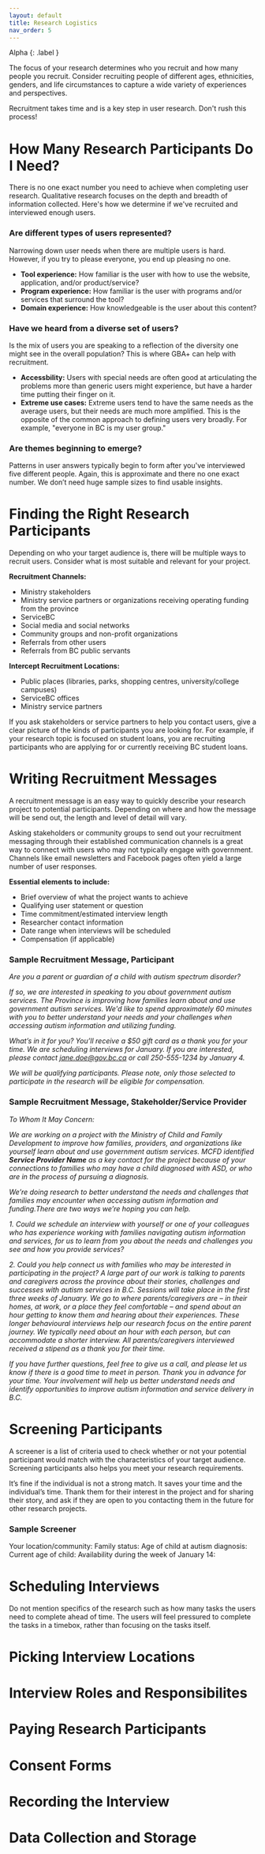```yaml
---
layout: default
title: Research Logistics
nav_order: 5
---
```


Alpha
{: .label }

The focus of your research determines who you recruit and how many people you recruit. Consider recruiting people of different ages, ethnicities, genders, and life circumstances to capture a wide variety of experiences and perspectives. 

Recruitment takes time and is a key step in user research. Don't rush this process!

# How Many Research Participants Do I Need?

There is no one exact number you need to achieve when completing user research. Qualitative research focuses on the depth and breadth of information collected. Here's how we determine if we've recruited and interviewed enough users.

### Are different types of users represented?

Narrowing down user needs when there are multiple users is hard. However, if you try to please everyone, you end up pleasing no one. 

- **Tool experience:** How familiar is the user with how to use the website, application, and/or product/service?
- **Program experience:** How familiar is the user with programs and/or services that surround the tool?
- **Domain experience:** How knowledgeable is the user about this content?

### Have we heard from a diverse set of users?

Is the mix of users you are speaking to a reflection of the diversity one might see in the overall population? This is where GBA+ can help with recruitment. 

- **Accessbility:** Users with special needs are often good at articulating the problems more than generic users might experience, but have a harder time putting their finger on it.
- **Extreme use cases:** Extreme users tend to have the same needs as the average users, but their needs are much more amplified. This is the opposite of the common approach to defining users very broadly. For example, "everyone in BC is my user group."

### Are themes beginning to emerge?

Patterns in user answers typically begin to form after you've interviewed five different people. Again, this is approximate and there no one exact number. We don’t need huge sample sizes to find usable insights.

# Finding the Right Research Participants

Depending on who your target audience is, there will be multiple ways to recruit users. Consider what is most suitable and relevant for your project. 

**Recruitment Channels:**
- Ministry stakeholders
- Ministry service partners or organizations receiving operating funding from the province
- ServiceBC
- Social media and social networks
- Community groups and non-profit organizations
- Referrals from other users
- Referrals from BC public servants

**Intercept Recruitment Locations:**
- Public places (libraries, parks, shopping centres, university/college campuses)
- ServiceBC offices
- Ministry service partners

If you ask stakeholders or service partners to help you contact users, give a clear picture of the kinds of participants you are looking for. For example, if your research topic is focused on student loans, you are recruiting participants who are applying for or currently receiving BC student loans.

# Writing Recruitment Messages

A recruitment message is an easy way to quickly describe your research project to potential participants. Depending on where and how the message will be send out, the length and level of detail will vary. 

Asking stakeholders or community groups to send out your recruitment messaging through their established communication channels is a great way to connect with users who may not typically engage with government. Channels like email newsletters and Facebook pages often yield a large number of user responses. 

**Essential elements to include:**
- Brief overview of what the project wants to achieve
- Qualifying user statement or question
- Time commitment/estimated interview length
- Researcher contact information
- Date range when interviews will be scheduled
- Compensation (if applicable) 

### Sample Recruitment Message, Participant

*Are you a parent or guardian of a child with autism spectrum disorder?*

*If so, we are interested in speaking to you about government autism services. The Province is improving how families learn about and use government autism services. We'd like to spend approximately 60 minutes with you to better understand your needs and your challenges when accessing autism information and utilizing funding.*

*What’s in it for you? You’ll receive a $50 gift card as a thank you for your time. We are scheduling interviews for January. If you are interested, please contact jane.doe@gov.bc.ca or call 250-555-1234 by January 4.*

*We will be qualifying participants. Please note, only those selected to participate in the research will be eligible for compensation.*

### Sample Recruitment Message, Stakeholder/Service Provider

*To Whom It May Concern:*

*We are working on a project with the Ministry of Child and Family Development to improve how families, providers, and organizations like yourself learn about and use government autism services. MCFD identified **Service Provider Name** as a key contact for the project because of your connections to families who may have a child diagnosed with ASD, or who are in the process of pursuing a diagnosis.*

*We’re doing research to better understand the needs and challenges that families may encounter when accessing autism information and funding.There are two ways we’re hoping you can help.*

*1. Could we schedule an interview with yourself or one of your colleagues who has experience working with families navigating autism information and services, for us to learn from you about the needs and challenges you see and how you provide services?*

*2. Could you help connect us with families who may be interested in participating in the project? A large part of our work is talking to parents and caregivers across the province about their stories, challenges and successes with autism services in B.C. Sessions will take place in the first three weeks of January. We go to where parents/caregivers are – in their homes, at work, or a place they feel comfortable – and spend about an hour getting to know them and hearing about their experiences. These longer behavioural interviews help our research focus on the entire parent journey. We typically need about an hour with each person, but can accommodate a shorter interview. All parents/caregivers interviewed received a stipend as a thank you for their time.*

*If you have further questions, feel free to give us a call, and please let us know if there is a good time to meet in person. Thank you in advance for your time. Your involvement will help us better understand needs and  identify opportunities to improve autism information and service delivery in B.C.*

# Screening Participants

A screener is a list of criteria used to check whether or not your potential participant would match with the characteristics of your target audience. Screening participants also helps you meet your research requirements. 

It’s fine if the individual is not a strong match. It saves your time and the individual’s time. Thank them for their interest in the project and for sharing their story, and ask if they are open to you contacting them in the future for other research projects.

### Sample Screener

Your location/community: 
Family status: 
Age of child at autism diagnosis:
Current age of child:
Availability during the week of January 14: 

# Scheduling Interviews

Do not mention specifics of the research such as how many tasks the users need to complete ahead of time. The users will feel pressured to complete the tasks in a timebox, rather than focusing on the tasks itself.

# Picking Interview Locations

# Interview Roles and Responsibilites 

# Paying Research Participants

# Consent Forms

# Recording the Interview

# Data Collection and Storage
